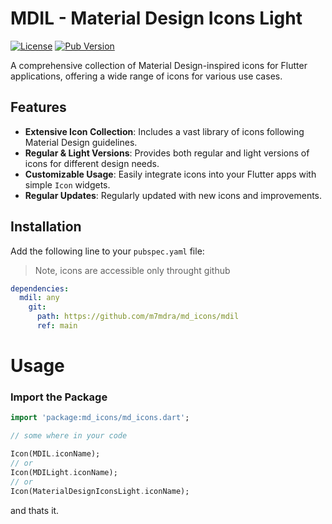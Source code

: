 # MDIL - Material Design Icons Light

[![License](https://img.shields.io/badge/license-Apache%202.0-blue.svg)](https://www.apache.org/licenses/LICENSE-2.0)
[![Pub Version](https://img.shields.io/pub/v/md_icons)](https://pub.dev/packages/md_icons)


A comprehensive collection of Material Design-inspired icons for Flutter applications, offering a wide range of icons for various use cases.

## Features

- **Extensive Icon Collection**: Includes a vast library of icons following Material Design guidelines.
- **Regular & Light Versions**: Provides both regular and light versions of icons for different design needs.
- **Customizable Usage**: Easily integrate icons into your Flutter apps with simple `Icon` widgets.
- **Regular Updates**: Regularly updated with new icons and improvements.

## Installation

Add the following line to your `pubspec.yaml` file:

> Note, icons are accessible only throught github

```yaml
dependencies:
  mdil: any
    git: 
      path: https://github.com/m7mdra/md_icons/mdil
      ref: main
```
# Usage
### Import the Package

```dart
import 'package:md_icons/md_icons.dart';

// some where in your code

Icon(MDIL.iconName);
// or
Icon(MDILight.iconName); 
// or
Icon(MaterialDesignIconsLight.iconName); 

```

and thats it.
